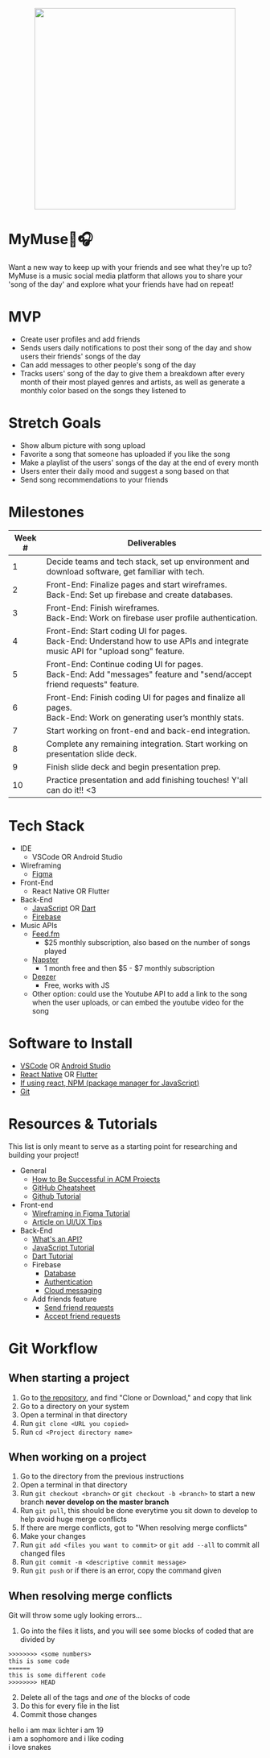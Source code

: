 <p align="center">
<img src="https://64.media.tumblr.com/2248bb1808b32038f6d427b6e573104d/tumblr_mwvyon1D6U1qenwiuo3_400.gifv" width="400">
  </p>
  
# MyMuse🎵🎧
Want a new way to keep up with your friends and see what they're up to? MyMuse is a music social media platform that allows you to share your 'song of the day' and explore what your friends have had on repeat!

# MVP

- Create user profiles and add friends
- Sends users daily notifications to post their song of the day and show users their friends' songs of the day
- Can add messages to other people's song of the day
- Tracks users' song of the day to give them a breakdown after every month of their most played genres and artists, as well as generate a monthly color based on the songs they listened to

# Stretch Goals

- Show album picture with song upload
- Favorite a song that someone has uploaded if you like the song
- Make a playlist of the users' songs of the day at the end of every month
- Users enter their daily mood and suggest a song based on that
- Send song recommendations to your friends

# Milestones

| Week # | Deliverables                                                                                                                       |
| ------ | ---------------------------------------------------------------------------------------------------------------------------------- |
| 1      | Decide teams and tech stack, set up environment and download software, get familiar with tech.                                     |
| 2      | Front-End: Finalize pages and start wireframes.<br />Back-End: Set up firebase and create databases.                               |
| 3      | Front-End: Finish wireframes.<br />Back-End: Work on firebase user profile authentication.                                         |
| 4      | Front-End: Start coding UI for pages.<br />Back-End: Understand how to use APIs and integrate music API for "upload song" feature. |
| 5      | Front-End: Continue coding UI for pages.<br />Back-End: Add "messages" feature and "send/accept friend requests" feature.          |
| 6      | Front-End: Finish coding UI for pages and finalize all pages. <br />Back-End: Work on generating user’s monthly stats.             |
| 7      | Start working on front-end and back-end integration.                                                                               |
| 8      | Complete any remaining integration. Start working on presentation slide deck.                                                      |
| 9      | Finish slide deck and begin presentation prep.                                                                                     |
| 10     | Practice presentation and add finishing touches! Y'all can do it!! <3                                                              |

# Tech Stack

- IDE
  - VSCode OR Android Studio
- Wireframing
  - [Figma](https://www.figma.com)
- Front-End
  - React Native OR Flutter
- Back-End
  - [JavaScript](https://developer.mozilla.org/en-US/docs/Web/JavaScript) OR [Dart](https://dart.dev/guides)
  - [Firebase](https://firebase.google.com)
- Music APIs
  - [Feed.fm](https://www.feed.fm/music-api)
    - $25 monthly subscription, also based on the number of songs played
  - [Napster](https://developer.prod.napster.com/)
    - 1 month free and then $5 - $7 monthly subscription
  - [Deezer](https://rapidapi.com/deezerdevs/api/deezer-1)
    - Free, works with JS
  - Other option: could use the Youtube API to add a link to the song when the user uploads, or can embed the youtube video for the song

# Software to Install

- [VSCode](https://code.visualstudio.com/download) OR [Android Studio](https://developer.android.com/studio/?gclid=CjwKCAjw1ICZBhAzEiwAFfvFhOI2mIVEdKQy8u5hDkP2mG216Ll84NxMqnrRxqC5zJ5piPUV05VrxRoCTx0QAvD_BwE&gclsrc=aw.ds)
- [React Native](https://reactnative.dev/docs/environment-setup) OR [Flutter](https://docs.flutter.dev/get-started/install)
- [If using react, NPM (package manager for JavaScript)](https://www.npmjs.com)
- [Git](https://git-scm.com/downloads)

# Resources & Tutorials

This list is only meant to serve as a starting point for researching and building your project!

- General
  - [How to Be Successful in ACM Projects](https://docs.google.com/document/d/18Zi3DrKG5e6g5Bojr8iqxIu6VIGl86YBSFlsnJnlM88)
  - [GitHub Cheatsheet](https://education.github.com/git-cheat-sheet-education.pdf)
  - [Github Tutorial](https://youtu.be/USjZcfj8yxE)
- Front-end
  - [Wireframing in Figma Tutorial](https://www.youtube.com/watch?v=FTFaQWZBqQ8)
  - [Article on UI/UX Tips](https://www.uxpin.com/studio/blog/guide-design-consistency-best-practices-ui-ux-designers/)
- Back-End
  - [What's an API?](https://www.youtube.com/watch?v=SLwpqD8n3d0)
  - [JavaScript Tutorial](https://www.youtube.com/watch?v=W6NZfCO5SIk)
  - [Dart Tutorial](https://www.youtube.com/watch?v=veMhOYRib9o)
  - Firebase
    - [Database](https://firebase.google.com/docs/database)
    - [Authentication](https://firebase.google.com/docs/auth)
    - [Cloud messaging](https://firebase.google.com/docs/cloud-messaging)
  - Add friends feature
    - [Send friend requests](https://youtu.be/iNamDuGAfhQ)
    - [Accept friend requests](https://youtu.be/PTAyxkCl7g4)

# Git Workflow

## When starting a project

1. Go to [the repository](https://github.com/acm-projects/MyMuse), and find "Clone or Download," and copy that link
1. Go to a directory on your system
1. Open a terminal in that directory
1. Run `git clone <URL you copied>`
1. Run `cd <Project directory name>`

## When working on a project

1. Go to the directory from the previous instructions
1. Open a terminal in that directory
1. Run `git checkout <branch>` or `git checkout -b <branch>` to start a new branch **never develop on the master branch**
1. Run `git pull`, this should be done everytime you sit down to develop to help avoid huge merge conflicts
1. If there are merge conflicts, got to "When resolving merge conflicts"
1. Make your changes
1. Run `git add <files you want to commit>` or `git add --all` to commit all changed files
1. Run `git commit -m <descriptive commit message>`
1. Run `git push` or if there is an error, copy the command given

## When resolving merge conflicts

Git will throw some ugly looking errors...

1. Go into the files it lists, and you will see some blocks of coded that are divided by

```
>>>>>>>> <some numbers>
this is some code
======
this is some different code
>>>>>>>> HEAD
```

2. Delete all of the tags and _one_ of the blocks of code
3. Do this for every file in the list
4. Commit those changes

hello i am max lichter i am 19 <br>
i am a sophomore and i like coding <br>
i love snakes
